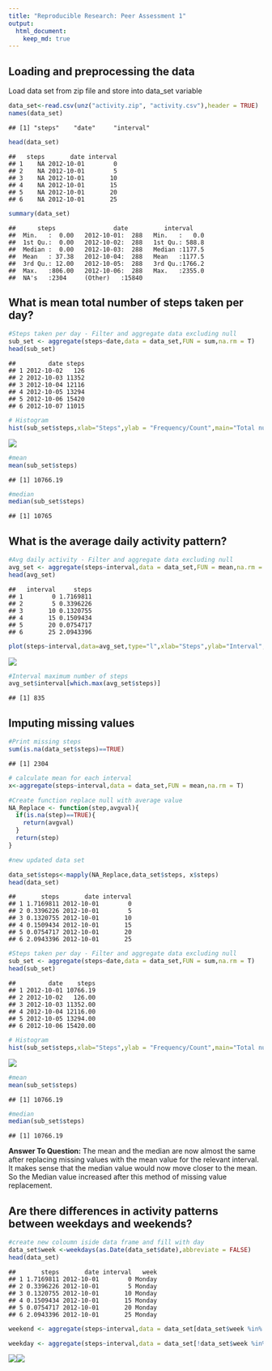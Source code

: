 ```yaml
---
title: "Reproducible Research: Peer Assessment 1"
output: 
  html_document:
    keep_md: true
---
```



## Loading and preprocessing the data
Load data set from zip file and store into data_set variable


```r
data_set<-read.csv(unz("activity.zip", "activity.csv"),header = TRUE)
names(data_set)
```

```
## [1] "steps"    "date"     "interval"
```

```r
head(data_set)
```

```
##   steps       date interval
## 1    NA 2012-10-01        0
## 2    NA 2012-10-01        5
## 3    NA 2012-10-01       10
## 4    NA 2012-10-01       15
## 5    NA 2012-10-01       20
## 6    NA 2012-10-01       25
```

```r
summary(data_set)
```

```
##      steps                date          interval     
##  Min.   :  0.00   2012-10-01:  288   Min.   :   0.0  
##  1st Qu.:  0.00   2012-10-02:  288   1st Qu.: 588.8  
##  Median :  0.00   2012-10-03:  288   Median :1177.5  
##  Mean   : 37.38   2012-10-04:  288   Mean   :1177.5  
##  3rd Qu.: 12.00   2012-10-05:  288   3rd Qu.:1766.2  
##  Max.   :806.00   2012-10-06:  288   Max.   :2355.0  
##  NA's   :2304     (Other)   :15840
```

## What is mean total number of steps taken per day?

```r
#Steps taken per day - Filter and aggregate data excluding null
sub_set <- aggregate(steps~date,data = data_set,FUN = sum,na.rm = T)
head(sub_set)
```

```
##         date steps
## 1 2012-10-02   126
## 2 2012-10-03 11352
## 3 2012-10-04 12116
## 4 2012-10-05 13294
## 5 2012-10-06 15420
## 6 2012-10-07 11015
```

```r
# Histogram
hist(sub_set$steps,xlab="Steps",ylab = "Frequency/Count",main="Total number of steps taken each day",col="green")
```

![](PA1_template_files/figure-html/unnamed-chunk-2-1.png)<!-- -->

```r
#mean
mean(sub_set$steps)
```

```
## [1] 10766.19
```

```r
#median
median(sub_set$steps)
```

```
## [1] 10765
```


## What is the average daily activity pattern?

```r
#Avg daily activity - Filter and aggregate data excluding null
avg_set <- aggregate(steps~interval,data = data_set,FUN = mean,na.rm = T)
head(avg_set)
```

```
##   interval     steps
## 1        0 1.7169811
## 2        5 0.3396226
## 3       10 0.1320755
## 4       15 0.1509434
## 5       20 0.0754717
## 6       25 2.0943396
```

```r
plot(steps~interval,data=avg_set,type="l",xlab="Steps",ylab="Interval",col="red",main="Average daily activity")
```

![](PA1_template_files/figure-html/unnamed-chunk-3-1.png)<!-- -->

```r
#Interval maximum number of steps
avg_set$interval[which.max(avg_set$steps)]
```

```
## [1] 835
```


## Imputing missing values

```r
#Print missing steps
sum(is.na(data_set$steps)==TRUE)
```

```
## [1] 2304
```

```r
# calculate mean for each interval
x<-aggregate(steps~interval,data = data_set,FUN = mean,na.rm = T)

#Create function replace null with average value
NA_Replace <- function(step,avgval){
  if(is.na(step)==TRUE){
    return(avgval)
  }
  return(step)
}

#new updated data set

data_set$steps<-mapply(NA_Replace,data_set$steps, x$steps)
head(data_set)
```

```
##       steps       date interval
## 1 1.7169811 2012-10-01        0
## 2 0.3396226 2012-10-01        5
## 3 0.1320755 2012-10-01       10
## 4 0.1509434 2012-10-01       15
## 5 0.0754717 2012-10-01       20
## 6 2.0943396 2012-10-01       25
```

```r
#Steps taken per day - Filter and aggregate data excluding null
sub_set <- aggregate(steps~date,data = data_set,FUN = sum,na.rm = T)
head(sub_set)
```

```
##         date    steps
## 1 2012-10-01 10766.19
## 2 2012-10-02   126.00
## 3 2012-10-03 11352.00
## 4 2012-10-04 12116.00
## 5 2012-10-05 13294.00
## 6 2012-10-06 15420.00
```

```r
# Histogram
hist(sub_set$steps,xlab="Steps",ylab = "Frequency/Count",main="Total number of steps taken each day",col="green")
```

![](PA1_template_files/figure-html/unnamed-chunk-4-1.png)<!-- -->

```r
#mean
mean(sub_set$steps)
```

```
## [1] 10766.19
```

```r
#median
median(sub_set$steps)
```

```
## [1] 10766.19
```
**Answer To Question:**
The mean and the median are now almost the same after replacing missing values with the mean value for the relevant interval. It makes sense that the median value would now move closer to the mean. So the Median value increased after this method of missing value replacement.




## Are there differences in activity patterns between weekdays and weekends?

```r
#create new coloumn iside data frame and fill with day 
data_set$week <-weekdays(as.Date(data_set$date),abbreviate = FALSE)
head(data_set)
```

```
##       steps       date interval   week
## 1 1.7169811 2012-10-01        0 Monday
## 2 0.3396226 2012-10-01        5 Monday
## 3 0.1320755 2012-10-01       10 Monday
## 4 0.1509434 2012-10-01       15 Monday
## 5 0.0754717 2012-10-01       20 Monday
## 6 2.0943396 2012-10-01       25 Monday
```

```r
weekend <- aggregate(steps~interval,data = data_set[data_set$week %in% c("Saturday","Sunday"),],FUN = mean,na.rm = T)

weekday <- aggregate(steps~interval,data = data_set[!data_set$week %in% c("Saturday","Sunday"),],FUN = mean,na.rm = T)
```

![](PA1_template_files/figure-html/unnamed-chunk-6-1.png)<!-- -->![](PA1_template_files/figure-html/unnamed-chunk-6-2.png)<!-- -->


